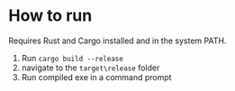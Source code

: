 # How to run

Requires Rust and Cargo installed and in the system PATH.

1. Run ```cargo build --release```
2. navigate to the ```target\release``` folder
2. Run compiled exe in a command prompt 
